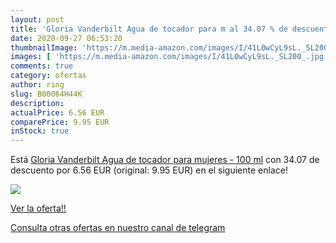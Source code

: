 ```yaml
---
layout: post
title: 'Gloria Vanderbilt Agua de tocador para m al 34.07 % de descuento'
date: 2020-09-27 06:53:20
thumbnailImage: 'https://m.media-amazon.com/images/I/41L0wCyL9sL._SL200_.jpg'
images: [ 'https://m.media-amazon.com/images/I/41L0wCyL9sL._SL200_.jpg' ]
comments: true
category: ofertas
author: ring
slug: B00064H44K
description:
actualPrice: 6.56 EUR
comparePrice: 9.95 EUR
inStock: true
---
```


Está [Gloria Vanderbilt Agua de tocador para mujeres - 100 ml](https://www.amazon.com/dp/B00064H44K/?tag=redken08-20) con 34.07 de descuento por 6.56 EUR (original: 9.95 EUR) en el siguiente enlace!

[![](https://m.media-amazon.com/images/I/41L0wCyL9sL._SL200_.jpg)](https://www.amazon.com/dp/B00064H44K/?tag=redken08-20)

[Ver la oferta!!](https://www.amazon.com/dp/B00064H44K/?tag=redken08-20)

[Consulta otras ofertas en nuestro canal de telegram](https://t.me/s/ofertas25)
